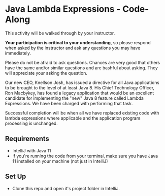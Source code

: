 # Java Lambda Expressions  - Code-Along

This activity will be walked through by your instructor.

**Your participation is critical to your understanding**, so please respond when asked by the instructor and ask any questions you may have immediately.

Please do not be afraid to ask questions.  Chances are very good that others have the same and/or similar questions and are bashful about asking.  They will appreciate your asking the question.

Our new CEO, Knellson Josh, has issued a directive for all Java applications to be brought to the level of at least Java 8.  His Chief Technology Officer, Ron Macbykey, has found a legacy application that would be an excellent candidate for implementing the "new" Java 8 feature called Lambda Expressions.   We have been charged with performing that task.

Successful completion will be when all we have replaced existing code with lambda expressions where applicable and the  application program processing is unchanged.

## Requirements

- IntelliJ with Java 11
- If you're running the code from your terminal, make sure you have Java 11 installed on your machine (not just in IntelliJ)

## Set Up

- Clone this repo and open it's project folder in IntelliJ.